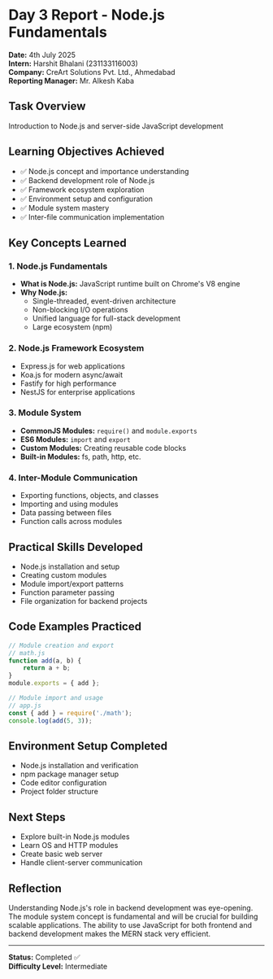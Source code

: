 # Day 3 Report - Node.js Fundamentals

**Date:** 4th July 2025  
**Intern:** Harshit Bhalani (231133116003)  
**Company:** CreArt Solutions Pvt. Ltd., Ahmedabad  
**Reporting Manager:** Mr. Alkesh Kaba  

## Task Overview
Introduction to Node.js and server-side JavaScript development

## Learning Objectives Achieved
- ✅ Node.js concept and importance understanding
- ✅ Backend development role of Node.js
- ✅ Framework ecosystem exploration
- ✅ Environment setup and configuration
- ✅ Module system mastery
- ✅ Inter-file communication implementation

## Key Concepts Learned

### 1. Node.js Fundamentals
- **What is Node.js:** JavaScript runtime built on Chrome's V8 engine
- **Why Node.js:** 
  - Single-threaded, event-driven architecture
  - Non-blocking I/O operations
  - Unified language for full-stack development
  - Large ecosystem (npm)

### 2. Node.js Framework Ecosystem
- Express.js for web applications
- Koa.js for modern async/await
- Fastify for high performance
- NestJS for enterprise applications

### 3. Module System
- **CommonJS Modules:** `require()` and `module.exports`
- **ES6 Modules:** `import` and `export`
- **Custom Modules:** Creating reusable code blocks
- **Built-in Modules:** fs, path, http, etc.

### 4. Inter-Module Communication
- Exporting functions, objects, and classes
- Importing and using modules
- Data passing between files
- Function calls across modules

## Practical Skills Developed
- Node.js installation and setup
- Creating custom modules
- Module import/export patterns
- Function parameter passing
- File organization for backend projects

## Code Examples Practiced
```javascript
// Module creation and export
// math.js
function add(a, b) {
    return a + b;
}
module.exports = { add };

// Module import and usage
// app.js
const { add } = require('./math');
console.log(add(5, 3));
```

## Environment Setup Completed
- Node.js installation and verification
- npm package manager setup
- Code editor configuration
- Project folder structure

## Next Steps
- Explore built-in Node.js modules
- Learn OS and HTTP modules
- Create basic web server
- Handle client-server communication

## Reflection
Understanding Node.js's role in backend development was eye-opening. The module system concept is fundamental and will be crucial for building scalable applications. The ability to use JavaScript for both frontend and backend development makes the MERN stack very efficient.

---
**Status:** Completed ✅  
**Difficulty Level:** Intermediate
